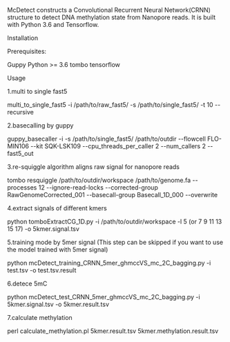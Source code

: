 McDetect constructs a Convolutional Recurrent Neural Network(CRNN) structure to detect DNA methylation state from Nanopore reads. It is built with Python 3.6 and Tensorflow.

Installation

Prerequisites: 

Guppy Python >= 3.6 
tombo 
tensorflow

Usage

1.multi to single fast5

multi_to_single_fast5 -i /path/to/raw_fast5/ -s /path/to/single_fast5/ -t 10 --recursive

2.basecalling by guppy

guppy_basecaller -i -s /path/to/single_fast5/ /path/to/outdir --flowcell FLO-MIN106 --kit SQK-LSK109 --cpu_threads_per_caller 2 --num_callers 2 --fast5_out

3.re-squiggle algorithm aligns raw signal for nanopore reads

tombo resquiggle /path/to/outdir/workspace /path/to/genome.fa --processes 12 --ignore-read-locks --corrected-group RawGenomeCorrected_001 --basecall-group Basecall_1D_000 --overwrite

4.extract signals of different kmers

python tomboExtractCG_1D.py -i /path/to/outdir/workspace -l 5 (or 7 9 11 13 15 17) -o 5kmer.signal.tsv

5.training mode by 5mer signal (This step can be skipped if you want to use the model trained with 5mer signal)

python mcDetect_training_CRNN_5mer_ghmccVS_mc_2C_bagging.py -i test.tsv -o test.tsv.result

6.detece 5mC

python mcDetect_test_CRNN_5mer_ghmccVS_mc_2C_bagging.py -i 5kmer.signal.tsv -o 5kmer.result.tsv

7.calculate methylation

perl calculate_methylation.pl 5kmer.result.tsv 5kmer.methylation.result.tsv
